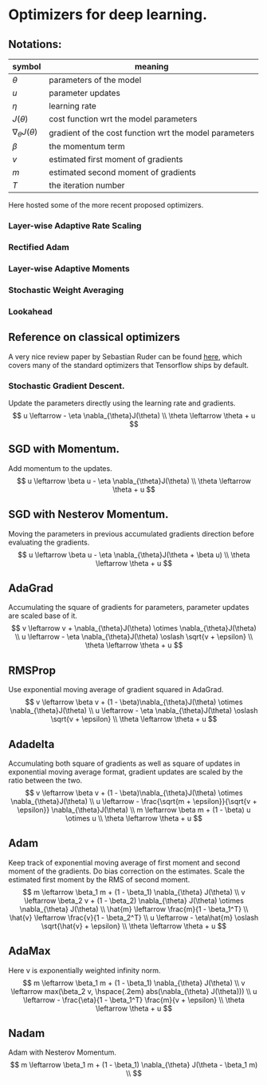 # Optimizers for deep learning.

## Notations:
| symbol | meaning |
|--------|---------|
| $\theta$ | parameters of the model |
| $u$ | parameter updates |
| $\eta$ | learning rate |
| $J(\theta)$ | cost function wrt the model parameters  |
| $\nabla_{\theta}J(\theta)$ | gradient of the cost function wrt the model parameters |
| $\beta$ | the momentum term |
| $v$ | estimated first moment of gradients |
| $m$ | estimated second moment of gradients |
| $T$ | the iteration number |

Here hosted some of the more recent proposed optimizers.  

### Layer-wise Adaptive Rate Scaling
### Rectified Adam
### Layer-wise Adaptive Moments
### Stochastic Weight Averaging
### Lookahead

## Reference on classical optimizers

A very nice review paper by Sebastian Ruder can be found [here](https://arxiv.org/abs/1609.04747), which covers many of the standard optimizers that Tensorflow ships by default.

### Stochastic Gradient Descent.
Update the parameters directly using the learning rate and gradients.
$$
u \leftarrow - \eta \nabla_{\theta}J(\theta) \\
\theta \leftarrow  \theta + u
$$

## SGD with Momentum.
Add momentum to the updates.
$$
u \leftarrow \beta u - \eta \nabla_{\theta}J(\theta) \\
\theta \leftarrow \theta + u
$$

## SGD with Nesterov Momentum.
Moving the parameters in previous accumulated gradients direction before evaluating the gradients.
$$
u \leftarrow \beta u - \eta \nabla_{\theta}J(\theta + \beta u) \\
\theta \leftarrow \theta + u
$$

## AdaGrad
Accumulating the square of gradients for parameters, parameter updates are scaled base of it.  
$$
v \leftarrow v + \nabla_{\theta}J(\theta) \otimes \nabla_{\theta}J(\theta) \\
u \leftarrow - \eta \nabla_{\theta}J(\theta) \oslash \sqrt{v + \epsilon} \\
\theta \leftarrow \theta + u
$$


## RMSProp
Use exponential moving average of gradient squared in AdaGrad.
$$
v \leftarrow \beta v + (1 - \beta)\nabla_{\theta}J(\theta) \otimes \nabla_{\theta}J(\theta) \\
u \leftarrow - \eta \nabla_{\theta}J(\theta) \oslash \sqrt{v + \epsilon} \\
\theta \leftarrow \theta + u
$$

## Adadelta
Accumulating both square of gradients as well as square of updates in exponential moving average format, gradient updates are scaled by the ratio between the two.
$$
v \leftarrow \beta v + (1 - \beta)\nabla_{\theta}J(\theta) \otimes \nabla_{\theta}J(\theta) \\
u \leftarrow - \frac{\sqrt{m + \epsilon}}{\sqrt{v + \epsilon}} \nabla_{\theta}J(\theta) \\
m \leftarrow \beta m + (1 - \beta) u \otimes u \\
\theta \leftarrow \theta + u
$$

## Adam
Keep track of exponential moving average of first moment and second moment of the gradients.
Do bias correction on the estimates.
Scale the estimated first moment by the RMS of second moment.
$$
m \leftarrow \beta_1 m + (1 - \beta_1) \nabla_{\theta} J(\theta) \\
v \leftarrow \beta_2 v + (1 - \beta_2) \nabla_{\theta} J(\theta) \otimes \nabla_{\theta} J(\theta) \\
\hat{m} \leftarrow \frac{m}{1 - \beta_1^T} \\
\hat{v} \leftarrow \frac{v}{1 - \beta_2^T} \\
u \leftarrow  - \eta\hat{m} \oslash \sqrt{\hat{v} + \epsilon} \\
\theta \leftarrow \theta + u
$$

## AdaMax
Here v is exponentially weighted infinity norm.
$$
m \leftarrow \beta_1 m + (1 - \beta_1) \nabla_{\theta} J(\theta) \\
v \leftarrow max(\beta_2 v, \hspace{.2em} abs(\nabla_{\theta} J(\theta))) \\
u \leftarrow -  \frac{\eta}{1 - \beta_1^T} \frac{m}{v + \epsilon} \\
\theta \leftarrow \theta + u
$$

## Nadam
Adam with Nesterov Momentum.
$$
m \leftarrow \beta_1 m + (1 - \beta_1) \nabla_{\theta} J(\theta - \beta_1 m) \\
$$
